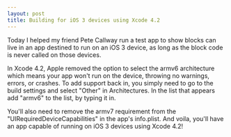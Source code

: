 ```yaml
---
layout: post
title: Building for iOS 3 devices using Xcode 4.2
---
```


Today I helped my friend Pete Callway run a test app to show blocks can live in an app destined to run on an iOS 3 device, as long as the block code is never called on those devices.

In Xcode 4.2, Apple removed the option to select the armv6 architecture which means your app won't run on the device, throwing no warnings, errors, or crashes. To add support back in, you simply need to go to the build settings and select "Other" in Architectures. In the list that appears add "armv6" to the list, by typing it in.

You'll also need to remove the armv7 requirement from the "UIRequiredDeviceCapabilities" in the app's info.plist. And voila, you'll have an app capable of running on iOS 3 devices using Xcode 4.2!
